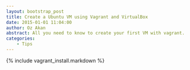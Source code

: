 ```yaml
---
layout: bootstrap_post
title: Create a Ubuntu VM using Vagrant and VirtualBox
date: 2015-01-01 11:04:00
author: Oz Akan
abstract: All you need to know to create your first VM with vagrant.
categories:
    - Tips
---
```


{% include vagrant_install.markdown %}